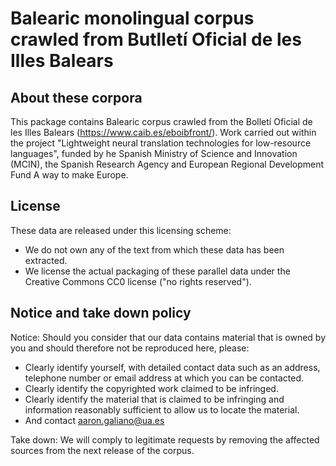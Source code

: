 Balearic monolingual corpus crawled from Butlletí Oficial de les Illes Balears
======================================================================================================================

## About these corpora

This package contains Balearic corpus crawled from the Bolletí Oficial de les Illes Balears (https://www.caib.es/eboibfront/).
Work carried out within the project "Lightweight neural translation technologies for low-resource languages", funded by he Spanish Ministry of Science and Innovation (MCIN), the Spanish Research Agency and European Regional Development Fund A way to make Europe.

## License
These data are released under this licensing scheme:
 * We do not own any of the text from which these data has been extracted.
 * We license the actual packaging of these parallel data under the Creative
   Commons CC0 license ("no rights reserved").

## Notice and take down policy
Notice: Should you consider that our data contains material that is owned by
you and should therefore not be reproduced here, please:

 * Clearly identify yourself, with detailed contact data such as an address,
   telephone number or email address at which you can be contacted.
 * Clearly identify the copyrighted work claimed to be infringed.
 * Clearly identify the material that is claimed to be infringing and
   information reasonably sufficient to allow us to locate the material. 
 * And contact aaron.galiano@ua.es

Take down: We will comply to legitimate requests by removing the affected
sources from the next release of the corpus.
